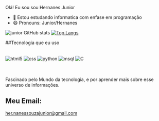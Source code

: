 Olá! Eu sou sou Hernanes Junior

- 🌱 Estou estudando informatica com enfase em programação
- 😄 Pronouns: Junior/Hernanes


![junior GitHub stats](https://github-readme-stats.vercel.app/api?username=HernanesJunior&show_icons=true&theme=dracula)
[![Top Langs](https://github-readme-stats.vercel.app/api/top-langs/?username=HernanesJunior)](https://github.com/anuraghazra/github-readme-stats)

##Tecnologia que eu uso

<div style="display: inline_block"><br/>
<img align="center" alt="html5" src="https://img.shields.io/badge/HTML5-E34F26?style=for-the-badge&logo=html5&logoColor=white"/>
<img align="center" alt="css" src="https://img.shields.io/badge/CSS3-1572B6?style=for-the-badge&logo=css3&logoColor=white"/>
<img align="center" alt="python" src="https://img.shields.io/badge/Python-14354C?style=for-the-badge&logo=python&logoColor=white"/>
<img align="center" alt="msql" src="https://img.shields.io/badge/MySQL-00000F?style=for-the-badge&logo=mysql&logoColor=white"/>
<img align="center" alt="C" src="https://img.shields.io/badge/C-00599C?style=for-the-badge&logo=c&logoColor=white"/>

  
</div>
<br><br>

Fascinado pelo Mundo da tecnologia, e por aprender mais sobre esse universo de informações.

## Meu Email:
her.nanessouzajunior@gmail.com
